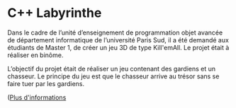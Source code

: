 # C++ Labyrinthe

Dans le cadre de l’unité d’enseignement de programmation objet avancée de département informatique de l’université Paris Sud, il a été demandé aux étudiants de Master 1, de créer un jeu 3D de type Kill'emAll. Le projet était à réaliser en binôme.

L’objectif du projet était de réaliser un jeu contenant des gardiens et un chasseur. Le principe du jeu est que le chasseur arrive au trésor sans se faire tuer par les gardiens.

([Plus d'informations](RAPPORT.pdf)
